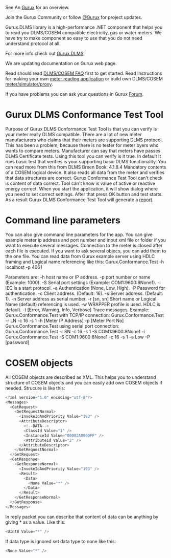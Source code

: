 See An [Gurux](http://www.gurux.org/ "Gurux") for an overview.

Join the Gurux Community or follow [@Gurux](https://twitter.com/guruxorg "@Gurux") for project updates.

Gurux.DLMS library is a high-performance .NET component that helps you to read you DLMS/COSEM compatible electricity, gas or water meters. We have try to make component so easy to use that you do not need understand protocol at all.

For more info check out [Gurux.DLMS](http://www.gurux.fi/index.php?q=Gurux.DLMS "Gurux.DLMS").

We are updating documentation on Gurux web page. 

Read should read [DLMS/COSEM FAQ](http://www.gurux.org/index.php?q=DLMSCOSEMFAQ) first to get started. Read Instructions for making your own [meter reading application](http://www.gurux.org/index.php?q=DLMSIntro) or build own 
DLMS/COSEM [meter/simulator/proxy](http://www.gurux.org/index.php?q=OwnDLMSMeter).

If you have problems you can ask your questions in Gurux [Forum](http://www.gurux.org/forum).


Gurux DLMS Conformance Test Tool
=========================== 
Purpose of Gurux DLMS Conformance Test Tool is that you can verify is your meter really DLMS compatible. There are a lot of new meter manufacturers who claims that their meters are supporting DLMS protocol. This has been a problem, because there is no tester for meter byers who wants to compare meters. Manufacturer can say that meters have passes DLMS Certificate tests. Using this tool you can verify is it true. In default It runs basic test that verifies is your supporting basic DLMS functionality. You can read more from this from DLMS Breen Book: 4.1.8.4 Mandatory contents of a COSEM logical device. It also reads all data from the meter and verifies that data structures are correct. Gurux Conformance Test Tool can't check is content of data correct. Tool can't know is value of active or reactive energy correct. When you start the application, it will show dialog where you need to set correct settings. 
After that press OK button and test starts. As a result Gurux DLMS Conformance Test Tool will generate a [report](http://www.gurux.fi/files/Gurux.Conformance.Test.Report.htm). 

Command line parameters
=========================== 
You can also give command line parameters for the app. You can give example meter ip address and port number and input xml file or folder if you want to execute several messages. Connection to the meter is closed after each file is executed. If you want to ask several objecs, you can add them to the one file. 
You can read data from Gurux example server using HDLC framing and Logical name referencing like this: 
Gurux.Conformance.Test -h localhost -p 4061 

Parameters are: 
-h host name or IP address.
-p port number or name (Example: 1000).
-S Serial port settings (Example: COM1:9600:8None1).
-i IEC is a start protocol.
-a Authentication (None, Low, High).
-P Password for authentication.
-c Client address. (Default: 16).
-s Server address. (Default: 1).
-n Server address as serial number.
-r [sn, sn] Short name or Logical Name (default) referencing is used.
-w WRAPPER profile is used. HDLC is default. 
-t [Error, Warning, Info, Verbose] Trace messages.
Example: 
Gurux.Conformance.Test with TCP/IP connection: 
Gurux.Conformance.Test -r LN -c 16 -s 1 -h [Meter IP Address] -p [Meter Port No] 
Gurux.Conformance.Test using serial port connection: 
Gurux.Conformance.Test -r SN -c 16 -s 1 -S COM1:9600:8None1 -i 
Gurux.Conformance.Test -S COM1:9600:8None1 -c 16 -s 1 -a Low -P [password] 

COSEM objects
=========================== 
All COSEM objects are described as XML. This helps you to understand structure of COSEM objects and you can easily add own COSEM objects if needed. Strucure is like this:

```csharp
<?xml version="1.0" encoding="utf-8"?>
<Messages>
  <GetRequest>
    <GetRequestNormal>
      <InvokeIdAndPriority Value="193" />
      <AttributeDescriptor>
        <!--DATA-->
        <ClassId Value="1" />
        <InstanceId Value="00002A0000FF" />
        <AttributeId Value="2" />
      </AttributeDescriptor>
    </GetRequestNormal>
  </GetRequest>
  <GetResponse>
    <GetResponseNormal>
      <InvokeIdAndPriority Value="193" />
      <Result>
        <Data>
          <None Value="*" />
        </Data>
      </Result>
    </GetResponseNormal>
  </GetResponse>
</Messages>
``` 

In reply packet you can describe that content of data can be anything by giving * as a value. Like this: 
```csharp
<UInt8 Value="*" />
``` 

If data type is ignored set data type to none like this: 
```csharp
<None Value="*" />
``` 